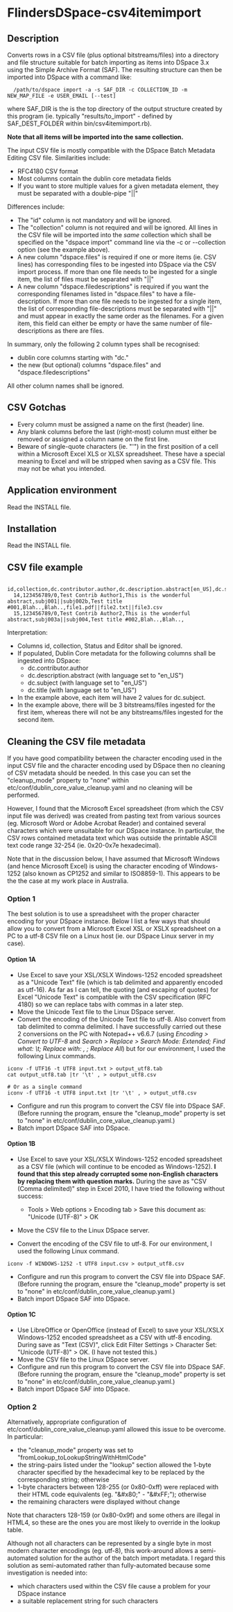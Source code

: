 FlindersDSpace-csv4itemimport
=============================

Description
-----------
Converts rows in a CSV file (plus optional bitstreams/files)
into a directory and file structure suitable for batch importing as items
into DSpace 3.x using the Simple Archive Format (SAF). The resulting
structure can then be imported into DSpace with a command like:
```
  /path/to/dspace import -a -s SAF_DIR -c COLLECTION_ID -m NEW_MAP_FILE -e USER_EMAIL [--test]
```
where SAF_DIR is the is the top directory of the output structure
created by this program (ie. typically "results/to_import" - defined
by SAF_DEST_FOLDER within bin/csv4itemimport.rb).

**Note that all items will be imported into the same collection.**

The input CSV file is mostly compatible with the
DSpace Batch Metadata Editing CSV file. Similarities include:
- RFC4180 CSV format
- Most columns contain the dublin core metadata fields
- If you want to store multiple values for a given metadata element,
  they must be separated with a double-pipe "||"

Differences include:
- The "id" column is not mandatory and will be ignored.
- The "collection" column is not required and will be ignored.
  All lines in the CSV file will be imported into the *same* collection
  which shall be specified on the "dspace import" command line
  via the -c or --collection option (see the example above).
- A new column "dspace.files" is required if one or more items (ie. CSV lines) has
  corresponding files to be ingested into DSpace via the CSV import
  process. If more than one file needs to be ingested for a single
  item, the list of files must be separated with "||"
- A new column "dspace.filedescriptions" is required if you want
  the corresponding filenames listed in "dspace.files" to have
  a file-description. If more than one file needs to be ingested
  for a single item, the list of corresponding file-descriptions
  must be separated with "||" and must appear in exactly the same
  order as the filenames. For a given item, this field can either
  be empty or have the same number of file-descriptions as there
  are files.

In summary, only the following 2 column types shall be recognised:
- dublin core columns starting with "dc."
- the new (but optional) columns "dspace.files" and
  "dspace.filedescriptions"

All other column names shall be ignored.

CSV Gotchas
-----------
- Every column must be assigned a name on the first (header) line.
- Any blank columns before the last (right-most) column must either
  be removed or assigned a column name on the first line.
- Beware of single-quote characters (ie. "'") in the first position of
  a cell within a Microsoft Excel XLS or XLSX spreadsheet. These have
  a special meaning to Excel and will be stripped when saving as a
  CSV file. This may not be what you intended.

Application environment
-----------------------
Read the INSTALL file.


Installation
------------
Read the INSTALL file.


CSV file example
----------------
```
  id,collection,dc.contributor.author,dc.description.abstract[en_US],dc.subject[en_US],dc.title[en_US],Status,Editor,dspace.files
  14,123456789/0,Test Contrib Author1,This is the wonderful abstract,subj001||subj002b,Test title #001,Blah..,Blah..,file1.pdf||file2.txt||file3.csv
  15,123456789/0,Test Contrib Author2,This is the wonderful abstract,subj003a||subj004,Test title #002,Blah..,Blah..,
```
Interpretation:
- Columns id, collection, Status and Editor shall be ignored.
- If populated, Dublin Core metadata for the following columns shall be
  ingested into DSpace:
  * dc.contributor.author
  * dc.description.abstract (with language set to "en_US")
  * dc.subject (with language set to "en_US")
  * dc.title (with language set to "en_US")
- In the example above, each item will have 2 values for dc.subject.
- In the example above, there will be 3 bitstreams/files ingested for
  the first item, whereas there will not be any bitstreams/files
  ingested for the second item.


Cleaning the CSV file metadata
------------------------------
If you have good compatibility between the character encoding used in the
input CSV file and the character encoding used by DSpace then no cleaning
of CSV metadata should be needed. In this case you can set the "cleanup_mode"
property to "none" within etc/conf/dublin_core_value_cleanup.yaml and
no cleaning will be performed.

However, I found that the Microsoft Excel spreadsheet (from which the
CSV input file was derived) was created from pasting text from various
sources (eg. Microsoft Word or Adobe Acrobat Reader) and contained several
characters which were unsuitable for our DSpace instance. In particular,
the CSV rows contained metadata text which was outside the printable ASCII
text code range 32-254 (ie. 0x20-0x7e hexadecimal).

Note that in the discussion below, I have assumed that Microsoft Windows
(and hence Microsoft Excel) is using the character encoding of
Windows-1252 (also known as CP1252 and similar to ISO8859-1). This
appears to be the the case at my work place in Australia.

### Option 1

The best solution is to use a spreadsheet with the proper character encoding
for your DSpace instance. Below I list a few ways that should allow you to
convert from a Microsoft Excel XSL or XSLX spreadsheet on a PC to a utf-8
CSV file on a Linux host (ie. our DSpace Linux server in my case).

#### Option 1A

- Use Excel to save your XSL/XSLX Windows-1252 encoded spreadsheet as a
  "Unicode Text" file (which is tab delimited and apparently encoded as
  utf-16). As far as I can tell, the quoting (and escaping of quotes) for
  Excel "Unicode Text" is compatible with the CSV specification (RFC 4180)
  so we can replace tabs with commas in a later step.
- Move the Unicode Text file to the Linux DSpace server.
- Convert the encoding of the Unicode Text file to utf-8. Also convert from tab
  delimited to comma delimited. I have successfully carried out these 2
  conversions on the PC with Notepad++ v6.6.7 (using
  *Encoding > Convert to UTF-8* and
  *Search > Replace > Search Mode: Extended; Find what: \t; Replace with: , ;
  Replace All*) but for our environment, I used the following Linux commands.

```
iconv -f UTF16 -t UTF8 input.txt > output_utf8.tab
cat output_utf8.tab |tr '\t' , > output_utf8.csv

# Or as a single command
iconv -f UTF16 -t UTF8 input.txt |tr '\t' , > output_utf8.csv

```

- Configure and run this program to convert the CSV file into DSpace SAF.
  (Before running the program, ensure the "cleanup_mode" property is set
  to "none" in etc/conf/dublin_core_value_cleanup.yaml.)
- Batch import DSpace SAF into DSpace.

#### Option 1B

- Use Excel to save your XSL/XSLX Windows-1252 encoded spreadsheet as a CSV
  file (which will continue to be encoded as Windows-1252). **I found that
  this step already corrupted some non-English characters by replacing them
  with question marks.** During the save as "CSV (Comma delimited)" step in
  Excel 2010, I have tried the following without success:
  * Tools > Web options > Encoding tab > Save this document as: "Unicode (UTF-8)" > OK

- Move the CSV file to the Linux DSpace server.
- Convert the encoding of the CSV file to utf-8. For our environment, I used
  the following Linux command.

```
iconv -f WINDOWS-1252 -t UTF8 input.csv > output_utf8.csv
```

- Configure and run this program to convert the CSV file into DSpace SAF.
  (Before running the program, ensure the "cleanup_mode" property is set
  to "none" in etc/conf/dublin_core_value_cleanup.yaml.)
- Batch import DSpace SAF into DSpace.

#### Option 1C

- Use LibreOffice or OpenOffice (instead of Excel) to save your XSL/XSLX
  Windows-1252 encoded spreadsheet as a CSV with utf-8 encoding. During
  save as "Text (CSV)", click Edit Filter Settings > Character Set:
  "Unicode (UTF-8)" > OK. (I have not tested this.)
- Move the CSV file to the Linux DSpace server.
- Configure and run this program to convert the CSV file into DSpace SAF.
  (Before running the program, ensure the "cleanup_mode" property is set
  to "none" in etc/conf/dublin_core_value_cleanup.yaml.)
- Batch import DSpace SAF into DSpace.


### Option 2

Alternatively, appropriate configuration of etc/conf/dublin_core_value_cleanup.yaml
allowed this issue to be overcome.  In particular:
- the "cleanup_mode" property was set to "fromLookup_toLookupStringWithHtmlCode"
- the string-pairs listed under the "lookup" section allowed
  the 1-byte character specified by the hexadecimal key to be replaced
  by the corresponding string; otherwise
- 1-byte characters between 128-255 (or 0x80-0xff) were replaced with
  their HTML code equivalents (eg. "&amp;#x80;" - "&amp;#xFF;"); otherwise
- the remaining characters were displayed without change

Note that characters 128-159 (or 0x80-0x9f) and some others are
illegal in HTML4, so these are the ones you are most likely to
override in the lookup table.

Although not all characters can be represented by a single byte in most
modern character encodings (eg. utf-8), this work-around allows a
semi-automated solution for the author of the batch import metadata. I
regard this solution as semi-automated rather than fully-automated
because some investigation is needed into:
- which characters used within the CSV file cause a problem for your
  DSpace instance
- a suitable replacement string for such characters

